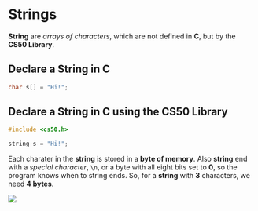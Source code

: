 # Strings

**String** are _arrays of characters_, which are not defined in **C**, but by the **CS50 Library**.

## Declare a String in C

```c
char s[] = "Hi!";
```

## Declare a String in C using the CS50 Library

```c
#include <cs50.h>

string s = "Hi!";
```

Each charater in the **string** is stored in a **byte of memory**. Also **string** end with a _special character_, `\n`, or a byte with all eight bits set to **0**, so the program knows when to string ends. So, for a **string** with **3** characters, we need **4 bytes**.

![](https://cs50.harvard.edu/x/2022/notes/2/string.png)

